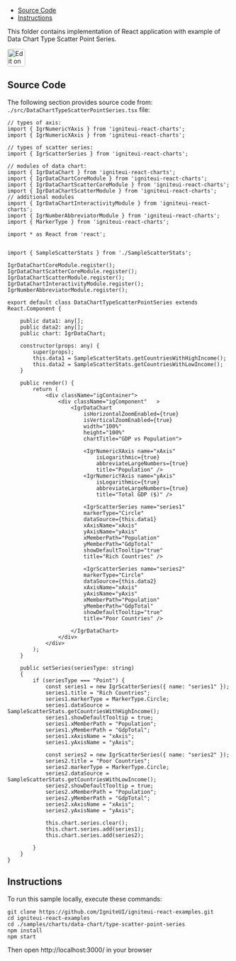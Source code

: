 <!-- NOTE: do not change this file because it will be auto re-generated from template file: -->
<!-- https://github.com/IgniteUI/igniteui-react-examples/tree/master/sample-template-files/ReadMe.md -->

<!-- ## Table of Contents -->
<!-- - [Sample Preview](#Sample-Preview) -->
- [Source Code](#Source-Code)
- [Instructions](#Instructions)

This folder contains implementation of React application with example of Data Chart Type Scatter Point Series.
<!-- in the Data Chart component -->
<!-- [Data Chart](https://infragistics.com/Reactsite/components/data-chart.html) -->

<html lang="en" xmlns="http://www.w3.org/1999/xhtml">
    <body>
        <a target="_blank" href="https://codesandbox.io/s/github/IgniteUI/igniteui-react-examples/tree/master/samples/charts/data-chart/type-scatter-point-series?fontsize=14&hidenavigation=1&theme=dark&view=preview&file=/src/DataChartTypeScatterPointSeries.tsx" rel="noopener noreferrer">
            <img height="40px" style="border-radius: 0.25rem" alt="Edit on CodeSandbox" src="https://static.infragistics.com/xplatform/images/sandbox/code.png"/>
        </a>
        <!-- <a target="_blank"
href="https://codesandbox.io/s/github/IgniteUI/igniteui-react-examples/tree/master/samples/maps/geo-map/binding-csv-points?fontsize=14&hidenavigation=1&theme=dark&view=preview">
            <img alt="Edit Sample" src="https://codesandbox.io/static/img/play-codesandbox.svg"/>
        </a> -->
        <!-- <a target="_blank" style="margin-left: 0.5rem"
href="https://codesandbox.io/embed/github/IgniteUI/igniteui-react-examples/tree/master/samples/charts/data-chart/type-scatter-point-series?fontsize=14&hidenavigation=1&theme=dark&view=preview&file=/src/DataChartTypeScatterPointSeries.tsx">
            <img height="40px" style="border-radius: 5px" alt="View on CodeSandbox" src="https://static.infragistics.com/xplatform/images/sandbox/view.png"/>
        </a> -->
        <!-- <a target="_blank"
href="https://codesandbox.io/embed/github/IgniteUI/igniteui-react-examples/tree/master/samples/maps/geo-map/binding-csv-points?fontsize=14&hidenavigation=1&theme=dark&view=preview">
            <img alt="View on CodeSandbox" src="https://static.infragistics.com/xplatform/images/sandbox/view.png"/>
        </a>
https://codesandbox.io/embed/react-treemap-overview-rtb45
https://codesandbox.io/static/img/play-codesandbox.svg
https://codesandbox.io/embed/react-treemap-overview-rtb45?view=browser -->
    </body>
</html>

<!-- ## Sample Preview -->

<!-- <iframe
  src="https://codesandbox.io/embed/github/IgniteUI/igniteui-react-examples/tree/master/samples/charts/data-chart/type-scatter-point-series?fontsize=14&hidenavigation=1&theme=dark&view=preview&file=/src/DataChartTypeScatterPointSeries.tsx"
  style="width:100%; height:400px; border:0; border-radius: 4px; overflow:hidden;"
  allow="accelerometer; ambient-light-sensor; camera; encrypted-media; geolocation; gyroscope; hid; microphone; midi; payment; usb; vr"
  sandbox="allow-forms allow-modals allow-popups allow-presentation allow-same-origin allow-scripts"
></iframe> -->

## Source Code

The following section provides source code from:
`./src/DataChartTypeScatterPointSeries.tsx` file:

```tsx
// types of axis:
import { IgrNumericYAxis } from 'igniteui-react-charts';
import { IgrNumericXAxis } from 'igniteui-react-charts';

// types of scatter series:
import { IgrScatterSeries } from 'igniteui-react-charts';

// modules of data chart:
import { IgrDataChart } from 'igniteui-react-charts';
import { IgrDataChartCoreModule } from 'igniteui-react-charts';
import { IgrDataChartScatterCoreModule } from 'igniteui-react-charts';
import { IgrDataChartScatterModule } from 'igniteui-react-charts';
// additional modules
import { IgrDataChartInteractivityModule } from 'igniteui-react-charts';
import { IgrNumberAbbreviatorModule } from 'igniteui-react-charts';
import { MarkerType } from 'igniteui-react-charts';

import * as React from 'react';


import { SampleScatterStats } from './SampleScatterStats';

IgrDataChartCoreModule.register();
IgrDataChartScatterCoreModule.register();
IgrDataChartScatterModule.register();
IgrDataChartInteractivityModule.register();
IgrNumberAbbreviatorModule.register();

export default class DataChartTypeScatterPointSeries extends React.Component {

    public data1: any[];
    public data2: any[];
    public chart: IgrDataChart;

    constructor(props: any) {
        super(props);
        this.data1 = SampleScatterStats.getCountriesWithHighIncome();
        this.data2 = SampleScatterStats.getCountriesWithLowIncome();
    }

    public render() {
        return (
            <div className="igContainer">
                <div className="igComponent"   >
                    <IgrDataChart
                        isHorizontalZoomEnabled={true}
                        isVerticalZoomEnabled={true}
                        width="100%"
                        height="100%"
                        chartTitle="GDP vs Population">

                        <IgrNumericXAxis name="xAxis"
                            isLogarithmic={true}
                            abbreviateLargeNumbers={true}
                            title="Population" />
                        <IgrNumericYAxis name="yAxis"
                            isLogarithmic={true}
                            abbreviateLargeNumbers={true}
                            title="Total GDP ($)" />

                        <IgrScatterSeries name="series1"
                        markerType="Circle"
                        dataSource={this.data1}
                        xAxisName="xAxis"
                        yAxisName="yAxis"
                        xMemberPath="Population"
                        yMemberPath="GdpTotal"
                        showDefaultTooltip="true"
                        title="Rich Countries" />

                        <IgrScatterSeries name="series2"
                        markerType="Circle"
                        dataSource={this.data2}
                        xAxisName="xAxis"
                        yAxisName="yAxis"
                        xMemberPath="Population"
                        yMemberPath="GdpTotal"
                        showDefaultTooltip="true"
                        title="Poor Countries" />

                    </IgrDataChart>
                </div>
            </div>
        );
    }

    public setSeries(seriesType: string)
    {
        if (seriesType === "Point") {
            const series1 = new IgrScatterSeries({ name: "series1" });
            series1.title = "Rich Countries";
            series1.markerType = MarkerType.Circle;
            series1.dataSource = SampleScatterStats.getCountriesWithHighIncome();
            series1.showDefaultTooltip = true;
            series1.xMemberPath = "Population";
            series1.yMemberPath = "GdpTotal";
            series1.xAxisName = "xAxis";
            series1.yAxisName = "yAxis";

            const series2 = new IgrScatterSeries({ name: "series2" });
            series2.title = "Poor Countries";
            series2.markerType = MarkerType.Circle;
            series2.dataSource = SampleScatterStats.getCountriesWithLowIncome();
            series2.showDefaultTooltip = true;
            series2.xMemberPath = "Population";
            series2.yMemberPath = "GdpTotal";
            series2.xAxisName = "xAxis";
            series2.yAxisName = "yAxis";

            this.chart.series.clear();
            this.chart.series.add(series1);
            this.chart.series.add(series2);

        }
    }
}

```

## Instructions
To run this sample locally, execute these commands:

```
git clone https://github.com/IgniteUI/igniteui-react-examples.git
cd igniteui-react-examples
cd ./samples/charts/data-chart/type-scatter-point-series
npm install
npm start

```

Then open http://localhost:3000/ in your browser


